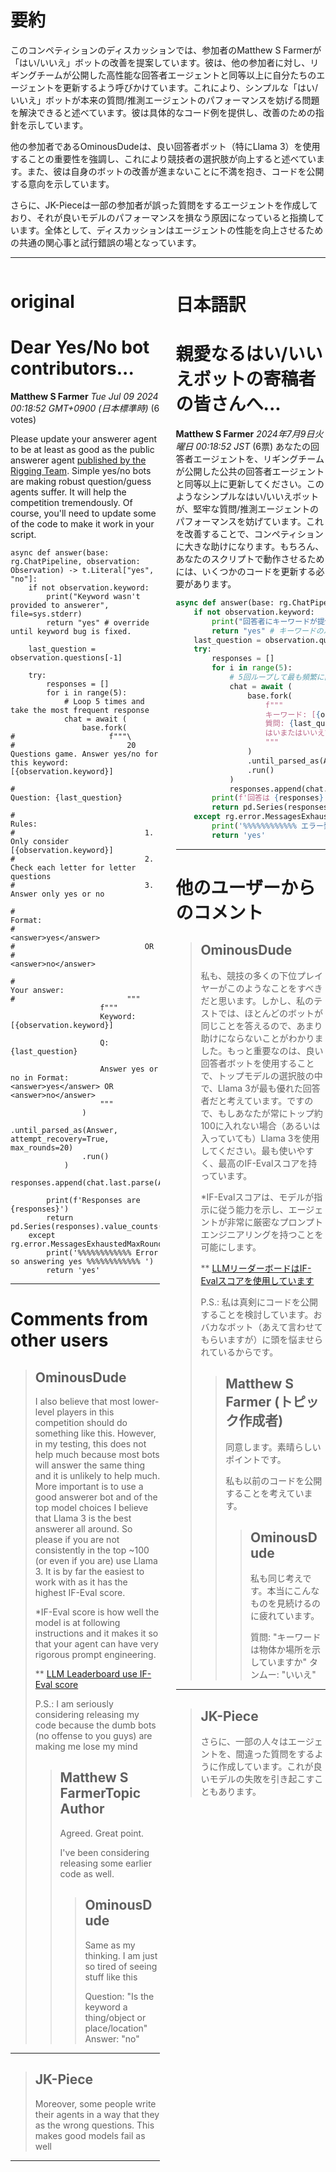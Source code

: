 # 要約 
このコンペティションのディスカッションでは、参加者のMatthew S Farmerが「はい/いいえ」ボットの改善を提案しています。彼は、他の参加者に対し、リギングチームが公開した高性能な回答者エージェントと同等以上に自分たちのエージェントを更新するよう呼びかけています。これにより、シンプルな「はい/いいえ」ボットが本来の質問/推測エージェントのパフォーマンスを妨げる問題を解決できると述べています。彼は具体的なコード例を提供し、改善のための指針を示しています。

他の参加者であるOminousDudeは、良い回答者ボット（特にLlama 3）を使用することの重要性を強調し、これにより競技者の選択肢が向上すると述べています。また、彼は自身のボットの改善が進まないことに不満を抱き、コードを公開する意向を示しています。

さらに、JK-Pieceは一部の参加者が誤った質問をするエージェントを作成しており、それが良いモデルのパフォーマンスを損なう原因になっていると指摘しています。全体として、ディスカッションはエージェントの性能を向上させるための共通の関心事と試行錯誤の場となっています。

---


<style>
.column-left{
  float: left;
  width: 47.5%;
  text-align: left;
}
.column-right{
  float: right;
  width: 47.5%;
  text-align: left;
}
.column-one{
  float: left;
  width: 100%;
  text-align: left;
}
</style>


<div class="column-left">

# original

# Dear Yes/No bot contributors...

**Matthew S Farmer** *Tue Jul 09 2024 00:18:52 GMT+0900 (日本標準時)* (6 votes)

Please update your answerer agent to be at least as good as the public answerer agent [published by the Rigging Team](https://www.kaggle.com/code/robikscube/phi3-intro-to-rigging-for-llm-20-questions?kernelSessionId=185594599). Simple yes/no bots are making robust question/guess agents suffer. It will help the competition tremendously. Of course, you'll need to update some of the code to make it work in your script.

```
async def answer(base: rg.ChatPipeline, observation: Observation) -> t.Literal["yes", "no"]:
    if not observation.keyword:
        print("Keyword wasn't provided to answerer", file=sys.stderr)
        return "yes" # override until keyword bug is fixed.

    last_question = observation.questions[-1]

    try:
        responses = []
        for i in range(5):
            # Loop 5 times and take the most frequent response
            chat = await (
                base.fork(
#                     f"""\
#                         20 Questions game. Answer yes/no for this keyword: [{observation.keyword}]

#                             Question: {last_question}

#                             Rules:
#                             1. Only consider [{observation.keyword}]
#                             2. Check each letter for letter questions
#                             3. Answer only yes or no

#                             Format:
#                             <answer>yes</answer>
#                             OR
#                             <answer>no</answer>

#                             Your answer:
#                         """
                    f"""
                    Keyword: [{observation.keyword}]

                    Q: {last_question}

                    Answer yes or no in Format: <answer>yes</answer> OR <answer>no</answer>
                    """
                )
                .until_parsed_as(Answer, attempt_recovery=True, max_rounds=20)
                .run()
            )
            responses.append(chat.last.parse(Answer).content.strip('*'))

        print(f'Responses are {responses}')
        return pd.Series(responses).value_counts().index[0]
    except rg.error.MessagesExhaustedMaxRoundsError:
        print('%%%%%%%%%%%% Error so answering yes %%%%%%%%%%%% ')
        return 'yes'

```



---

 # Comments from other users

> ## OminousDude
> 
> I also believe that most lower-level players in this competition should do something like this. However, in my testing, this does not help much because most bots will answer the same thing and it is unlikely to help much. More important is to use a good answerer bot and of the top model choices I believe that Llama 3 is the best answerer all around. So please if you are not consistently in the top ~100 (or even if you are) use Llama 3. It is by far the easiest to work with as it has the highest IF-Eval score.
> 
> *IF-Eval score is how well the model is at following instructions and it makes it so that your agent can have very rigorous prompt engineering.
> 
> ** [LLM Leaderboard use IF-Eval score](https://huggingface.co/spaces/open-llm-leaderboard/open_llm_leaderboard)
> 
> P.S.: I am seriously considering releasing my code because the dumb bots (no offense to you guys) are making me lose my mind
> 
> 
> 
> > ## Matthew S FarmerTopic Author
> > 
> > Agreed. Great point.
> > 
> >  I've been considering releasing some earlier code as well. 
> > 
> > 
> > 
> > > ## OminousDude
> > > 
> > > Same as my thinking. I am just so tired of seeing stuff like this
> > > 
> > > Question: "Is the keyword a thing/object or place/location" Answer: "no"
> > > 
> > > 
> > > 


---

> ## JK-Piece
> 
> Moreover, some people write their agents in a way that they as the wrong questions. This makes good models fail as well
> 
> 
> 


---



</div>
<div class="column-right">

# 日本語訳

# 親愛なるはい/いいえボットの寄稿者の皆さんへ...
**Matthew S Farmer** *2024年7月9日火曜日 00:18:52 JST* (6票)
あなたの回答者エージェントを、リギングチームが公開した公共の回答者エージェントと同等以上に更新してください。このようなシンプルなはい/いいえボットが、堅牢な質問/推測エージェントのパフォーマンスを妨げています。これを改善することで、コンペティションに大きな助けになります。もちろん、あなたのスクリプトで動作させるためには、いくつかのコードを更新する必要があります。

```python
async def answer(base: rg.ChatPipeline, observation: Observation) -> t.Literal["yes", "no"]:
    if not observation.keyword:
        print("回答者にキーワードが提供されていません", file=sys.stderr)
        return "yes" # キーワードのバグが修正されるまでオーバーライド。
    last_question = observation.questions[-1]
    try:
        responses = []
        for i in range(5):
            # 5回ループして最も頻繁に出現する回答を取得
            chat = await (
                base.fork(
                    f"""
                    キーワード: [{observation.keyword}]
                    質問: {last_question}
                    はいまたはいいえで答えてください (フォーマット: <answer>yes</answer> OR <answer>no</answer>)
                    """
                )
                .until_parsed_as(Answer, attempt_recovery=True, max_rounds=20)
                .run()
            )
            responses.append(chat.last.parse(Answer).content.strip('*'))
        print(f'回答は {responses} です')
        return pd.Series(responses).value_counts().index[0]
    except rg.error.MessagesExhaustedMaxRoundsError:
        print('%%%%%%%%%%%% エラー発生のため、はいと回答します %%%%%%%%%%%% ')
        return 'yes'
```
---
 # 他のユーザーからのコメント
> ## OminousDude
> 
> 私も、競技の多くの下位プレイヤーがこのようなことをすべきだと思います。しかし、私のテストでは、ほとんどのボットが同じことを答えるので、あまり助けにならないことがわかりました。もっと重要なのは、良い回答者ボットを使用することで、トップモデルの選択肢の中で、Llama 3が最も優れた回答者だと考えています。ですので、もしあなたが常にトップ約100に入れない場合（あるいは入っていても）Llama 3を使用してください。最も使いやすく、最高のIF-Evalスコアを持っています。
> 
> *IF-Evalスコアは、モデルが指示に従う能力を示し、エージェントが非常に厳密なプロンプトエンジニアリングを持つことを可能にします。
> 
> ** [LLMリーダーボードはIF-Evalスコアを使用しています](https://huggingface.co/spaces/open-llm-leaderboard/open_llm_leaderboard)
> 
> P.S.: 私は真剣にコードを公開することを検討しています。おバカなボット（あえて言わせてもらいますが）に頭を悩ませられているからです。
> 
> > ## Matthew S Farmer (トピック作成者)
> > 
> > 同意します。素晴らしいポイントです。
> > 
> > 私も以前のコードを公開することを考えています。
> > 
> > > ## OminousDude
> > > 
> > > 私も同じ考えです。本当にこんなものを見続けるのに疲れています。
> > > 
> > > 質問: "キーワードは物体か場所を示していますか" タンムー: "いいえ"
> > > 
> > > 
---
> ## JK-Piece
> 
> さらに、一部の人々はエージェントを、間違った質問をするように作成しています。これが良いモデルの失敗を引き起こすこともあります。


</div>